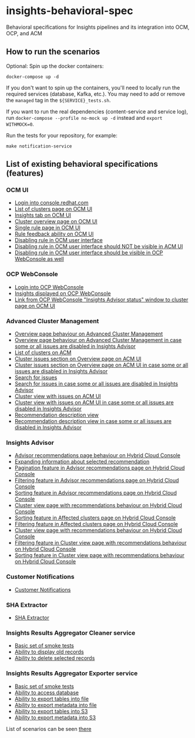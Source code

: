 # insights-behavioral-spec
Behavioral specifications for Insights pipelines and its integration into OCM, OCP, and ACM

## How to run the scenarios

Optional: Spin up the docker containers:

```
docker-compose up -d
```

If you don't want to spin up the containers, you'll need to locally run the required services (database, Kafka, etc.). You may need to add or remove the `managed` tag in the `${SERVICE}_tests.sh`.

If you want to run the real dependencies (content-service and service log), run `docker-compose --profile no-mock up -d` instead and `export WITHMOCK=0`.

Run the tests for your repository, for example:

```
make notification-service
```

## List of existing behavioral specifications (features)

### OCM UI

* [Login into console.redhat.com](features/OCM/login.feature)
* [List of clusters page on OCM UI](features/OCM/cluster_list.feature)
* [Insights tab on OCM UI](features/OCM/insights_tab.feature)
* [Cluster overview page on OCM UI](features/OCM/cluster_overview.feature)
* [Single rule page in OCM UI](features/OCM/single_rule_page.feature)
* [Rule feedback ability on OCM UI](features/OCM/rule_feedback.feature)
* [Disabling rule in OCM user interface](features/OCM/disable_rule.feature)
* [Disabling rule in OCM user interface should NOT be visible in ACM UI](features/OCM/disable_rule_on_ACM.feature)
* [Disabling rule in OCM user interface should be visible in OCP WebConsole as well](features/OCM/disable_rule_on_OCP.feature)


### OCP WebConsole

* [Login into OCP WebConsole](features/OCP_WebConsole/login.feature)
* [Insights displayed on OCP WebConsole](features/OCP_WebConsole/insights.feature)
* [Link from OCP WebConsole "Insights Advisor status" window to cluster page on OCM UI](features/OCP_WebConsole/to_cluster_page.feature)


### Advanced Cluster Management

* [Overview page behaviour on Advanced Cluster Management](features/ACM/overview_page.feature)
* [Overview page behaviour on Advanced Cluster Management in case some or all issues are disabled in Insights Advisor](features/ACM/overview_page_disabled_issues.feature)
* [List of clusters on ACM](features/ACM/cluster_list.feature)
* [Cluster issues section on Overview page on ACM UI](features/ACM/cluster_issues_section.feature)
* [Cluster issues section on Overview page on ACM UI in case some or all issues are disabled in Insights Advisor](features/ACM/cluster_issues_section_disabled_issues.feature)
* [Search for issues](features/ACM/search_issues.feature)
* [Search for issues in case some or all issues are disabled in Insights Advisor](features/ACM/search_disabled_issues.feature)
* [Cluster view with issues on ACM UI](features/ACM/cluster_view_with_issues.feature)
* [Cluster view with issues on ACM UI in case some or all issues are disabled in Insights Advisor](features/ACM/cluster_view_disabled_issues.feature)
* [Recommendation description view](features/ACM/recommentation_description.feature)
* [Recommendation description view in case some or all issues are disabled in Insights Advisor](features/ACM/recommentation_description_disabled_issues.feature)


### Insights Advisor

* [Advisor recommendations page behaviour on Hybrid Cloud Console](features/Insights_Advisor/recommendations_page.feature)
* [Expanding information about selected recommendation](features/Insights_Advisor/recommendations_page_expanded_info.feature)
* [Pagination feature in Advisor recommendations page on Hybrid Cloud Console](features/Insights_Advisor/recommendations_page_pagination.feature)
* [Filtering feature in Advisor recommendations page on Hybrid Cloud Console](features/Insights_Advisor/recommendations_page_filtering.feature)
* [Sorting feature in Advisor recommendations page on Hybrid Cloud Console](features/Insights_Advisor/recommendations_page_sorting.feature)
* [Cluster view page with recommendations behaviour on Hybrid Cloud Console](features/Insights_Advisor/affected_clusters_page.feature)
* [Sorting feature in Affected clusters page on Hybrid Cloud Console](features/Insights_Advisor/affected_clusters_sorting.feature)
* [Filtering feature in Affected clusters page on Hybrid Cloud Console](features/Insights_Advisor/affected_clusters_filtering.feature)
* [Cluster view page with recommendations behaviour on Hybrid Cloud Console](features/Insights_Advisor/cluster_page.feature)
* [Filtering feature in Cluster view page with recommendations behaviour on Hybrid Cloud Console](features/Insights_Advisor/cluster_page_filtering.feature)
* [Sorting feature in Cluster view page with recommendations behaviour on Hybrid Cloud Console](features/Insights_Advisor/cluster_page_sorting.feature)


### Customer Notifications

* [Customer Notifications](features/Notification_Service/customer_notifications.feature)


### SHA Extractor

* [SHA Extractor](features/SHA_Extractor/sha_extractor.feature)


### Insights Results Aggregator Cleaner service

* [Basic set of smoke tests](features/insights-results-aggregator-cleaner/smoketests.feature)
* [Ability to display old records](features/insights-results-aggregator-cleaner/display_old_records.feature)
* [Ability to delete selected records](features/insights-results-aggregator-cleaner/cleanup_selected_records.feature)



### Insights Results Aggregator Exporter service

* [Basic set of smoke tests](features/insights-results-aggregator-exporter/smoketests.feature)
* [Ability to access database](features/insights-results-aggregator-exporter/database_access.feature)
* [Ability to export tables into file](features/insights-results-aggregator-exporter/file_export.feature)
* [Ability to export metadata into file](features/insights-results-aggregator-exporter/file_export_metadata.feature)
* [Ability to export tables into S3](features/insights-results-aggregator-exporter/s3_export.feature)
* [Ability to export metadata into S3](features/insights-results-aggregator-exporter/s3_export_metadata.feature)



List of scenarios can be seen [there](features/README.md)
